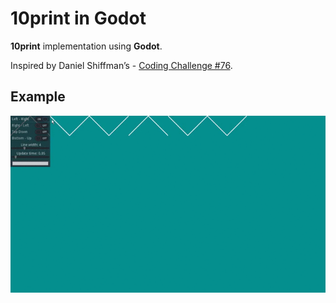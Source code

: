# 10print in Godot


**10print** implementation using **Godot**.

Inspired by Daniel Shiffman’s - [Coding Challenge #76](https://www.youtube.com/watch?v=bEyTZ5ZZxZs).



## Example

![Example.gif](resources/example.gif)


